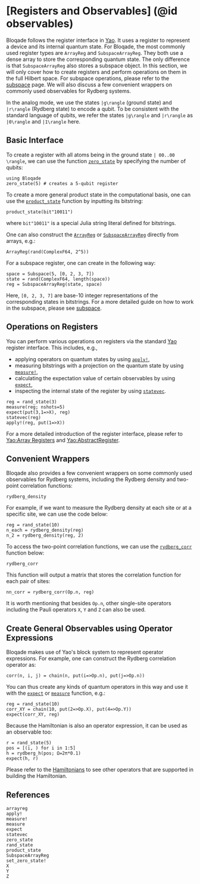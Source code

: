 # [Registers and Observables] (@id observables)

Bloqade follows the register interface in [Yao](https://yaoquantum.org). It uses a register to 
represent a device and its internal quantum state.
For Bloqade, the most commonly used register types are `ArrayReg`
and `SubspaceArrayReg`. They both use a dense array to store
the corresponding quantum state. The only difference is that `SubspaceArrayReg` also stores
a subspace object. In this section, we will only cover how to create registers and perform operations on them in the full Hilbert space. For subspace operations, please refer to the [subspace](@ref) page. We will also discuss a few convenient wrappers on commonly used observables for Rydberg systems. 

In the analog mode, we use the states ``|g\rangle`` (ground state) and ``|r\rangle`` (Rydberg state) to encode a qubit. To be consistent with the standard language of qubits, we refer the states ``|g\rangle`` and ``|r\rangle`` as ``|0\rangle`` and ``|1\rangle`` here.

## Basic Interface

To create a register with all atoms being in the ground state ``| 00..00 \rangle``, we can use 
the function [`zero_state`](@ref) by specifying the number of qubits:

```@repl registers
using Bloqade
zero_state(5) # creates a 5-qubit register
```

To create a more general product state in the computational basis, one can use the [`product_state`](@ref) function by inputting its bitstring:

```@repl registers
product_state(bit"10011")
```
where `bit"10011"` is a special Julia string literal defined for bitstrings.

One can also construct the [`ArrayReg`](@ref) or [`SubspaceArrayReg`](@ref) directly from arrays, e.g.:

```@repl registers
ArrayReg(rand(ComplexF64, 2^5))
```

For a subspace register, one can create in the following way:

```@repl registers
space = Subspace(5, [0, 2, 3, 7])
state = rand(ComplexF64, length(space))
reg = SubspaceArrayReg(state, space)
```

Here, ``[0, 2, 3, 7]`` are base-10 integer representations of the corresponding states in bitstrings.
For a more detailed guide on how to work in the subspace, please see
[subspace](@ref).

## Operations on Registers
You can perform various operations on registers via the standard [Yao](https://yaoquantum.org)
register interface.
This includes, e.g., 
- applying operators on quantum 
    states by using [`apply!`](@ref), 
- measuring bitstrings with a 
    projection on the quantum state by using [`measure!`](@ref), 
- calculating the expectation value of certain observables by      using [`expect`](@ref),
- inspecting the internal state of the register by using [`statevec`](@ref).

```@repl registers
reg = rand_state(3)
measure(reg; nshots=5)
expect(put(3,1=>X), reg)
statevec(reg)
apply!(reg, put(1=>X))
```

For a more detailed introduction of the register interface, please
refer to [Yao:Array Registers](https://docs.yaoquantum.org/dev/man/registers.html#Array-Registers) and [Yao:AbstractRegister](https://docs.yaoquantum.org/dev/man/registers.html).


## Convenient Wrappers

Bloqade also provides a few convenient wrappers on some commonly used observables for Rydberg systems, including the Rydberg density and two-point correlation functions: 

```@docs
rydberg_density
```
For example, if we want to measure the Rydberg density at each site or at a specific site, we can use the code below:

```@repl registers
reg = rand_state(10)
n_each = rydberg_density(reg)
n_2 = rydberg_density(reg, 2)
```
To access the two-point correlation functions, we can use the [`rydberg_corr`](@ref) function below: 

```@docs
rydberg_corr
```

This function will output a matrix that stores the correlation function for each pair of sites: 

```@repl registers
nn_corr = rydberg_corr(Op.n, reg)
```

It is worth mentioning that besides `Op.n`, other single-site operators including the Pauli operators `X`, `Y` and `Z` can also be used. 


## Create General Observables using Operator Expressions

Bloqade makes use of Yao's block system to represent
operator expressions. 
For example, one can construct the Rydberg
correlation operator as:

```@repl registers
corr(n, i, j) = chain(n, put(i=>Op.n), put(j=>Op.n))
```

You can thus create any kinds of quantum operators in this way
and use it with the [`expect`](@ref) or [`measure`](@ref)
function, e.g.: 

```@repl registers
reg = rand_state(10)
corr_XY = chain(10, put(2=>Op.X), put(4=>Op.Y))
expect(corr_XY, reg) 
```

Because the Hamiltonian is also an operator expression,
it can be used as an observable too:

```@repl registers
r = rand_state(5)
pos = [(i, ) for i in 1:5]
h = rydberg_h(pos; Ω=2π*0.1)
expect(h, r)
```

Please refer to the [Hamiltonians](@ref) to see other operators that are supported in building the Hamiltonian.



## References

```@docs
arrayreg
apply!
measure!
measure
expect
statevec
zero_state
rand_state
product_state
SubspaceArrayReg
set_zero_state!
X
Y
Z

```
